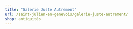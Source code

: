```yaml
---
title: "Galerie Juste Autrement"
url: /saint-julien-en-genevois/galerie-juste-autrement/
shop: antiquités
---
```

